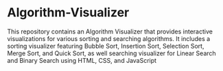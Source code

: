 # Algorithm-Visualizer
This repository contains an Algorithm Visualizer that provides interactive visualizations for various sorting and searching algorithms. It includes a sorting visualizer featuring Bubble Sort, Insertion Sort, Selection Sort, Merge Sort, and Quick Sort, as well searching visualizer for Linear Search and Binary Search using HTML, CSS, and JavaScript
